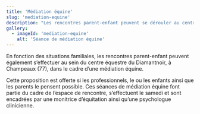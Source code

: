 ```yaml
---
title: 'Médiation équine'
slug: 'mediation-equine'
description: "Les rencontres parent-enfant peuvent se dérouler au centre équestre dans le cadre d’une médiation équine encadrée par des professionnels."
gallery:
  - imageId: 'mediation-equine'
    alt: 'Séance de médiation équine'
---
```


En fonction des situations familiales, les rencontres parent-enfant peuvent également s’effectuer au sein du centre équestre du Diamantnoir, à Champeaux (77), dans le cadre d’une médiation équine.

Cette proposition est offerte si les professionnels, le ou les enfants ainsi que les parents le pensent possible. Ces séances de médiation équine font partie du cadre de l’espace de rencontre, s’effectuent le samedi et sont encadrées par une monitrice d’équitation ainsi qu’une psychologue clinicienne.

